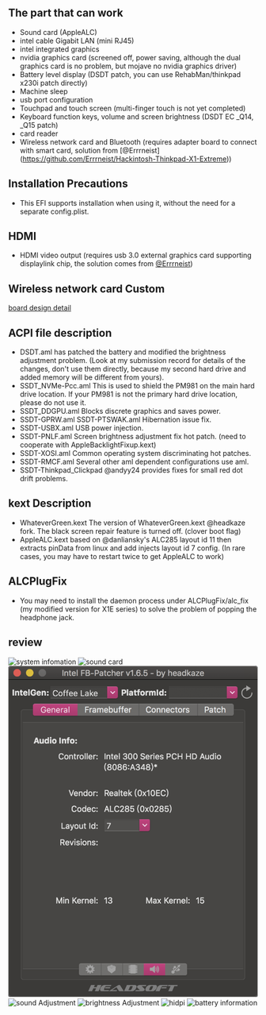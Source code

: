 ## The part that can work
* Sound card (AppleALC)
* intel cable Gigabit LAN (mini RJ45)
* intel integrated graphics
* nvidia graphics card (screened off, power saving, although the dual graphics card is no problem, but mojave no nvidia graphics driver)
* Battery level display (DSDT patch, you can use RehabMan/thinkpad x230i patch directly)
* Machine sleep
* usb port configuration
* Touchpad and touch screen (multi-finger touch is not yet completed)
* Keyboard function keys, volume and screen brightness (DSDT EC _Q14, _Q15 patch)
* card reader
* Wireless network card and Bluetooth (requires adapter board to connect with smart card, solution from [@Errrneist] (https://github.com/Errrneist/Hackintosh-Thinkpad-X1-Extreme))

## Installation Precautions
* This EFI supports installation when using it, without the need for a separate config.plist.

## HDMI 
* HDMI video output (requires usb 3.0 external graphics card supporting displaylink chip, the solution comes from [@Errrneist](https://github.com/Errrneist/Hackintosh-Thinkpad-X1-Extreme))

## Wireless network card Custom
[board design detail](https://github.com/zysuper/Thinkpad-X1-extreme-EFI/blob/master/doc/Wi-Fi%20bluethooth.md)

## ACPI file description
* DSDT.aml has patched the battery and modified the brightness adjustment problem. (Look at my submission record for details of the changes, don't use them directly, because my second hard drive and added memory will be different from yours).
* SSDT_NVMe-Pcc.aml This is used to shield the PM981 on the main hard drive location. If your PM981 is not the primary hard drive location, please do not use it.
* SSDT_DDGPU.aml Blocks discrete graphics and saves power.
* SSDT-GPRW.aml SSDT-PTSWAK.aml Hibernation issue fix.
* SSDT-USBX.aml USB power injection.
* SSDT-PNLF.aml Screen brightness adjustment fix hot patch. (need to cooperate with AppleBacklightFixup.kext)
* SSDT-XOSI.aml Common operating system discriminating hot patches.
* SSDT-RMCF.aml Several other aml dependent configurations use aml.
* SSDT-Thinkpad_Clickpad @andyy24 provides fixes for small red dot drift problems.

## kext Description
* WhateverGreen.kext The version of WhateverGreen.kext @headkaze fork. The black screen repair feature is turned off. (clover boot flag)
* AppleALC.kext based on @danliansky's ALC285 layout id 11 then extracts pinData from linux and add injects layout id 7 config. (In rare cases, you may have to restart twice to get AppleALC to work)

## ALCPlugFix
* You may need to install the daemon process under ALCPlugFix/alc_fix (my modified version for X1E series) to solve the problem of popping the headphone jack.

## review
![system infomation](https://github.com/zysuper/Thinkpad-X1-extreme-EFI/raw/master/screenshot/WX20181112-135012%402x.png)
![sound card](https://github.com/zysuper/Thinkpad-X1-extreme-EFI/raw/master/screenshot/WX20181112-135132%402x.png)
![sound card information](https://github.com/zysuper/Thinkpad-X1-extreme-EFI/raw/master/screenshot/WX20181120-160913%402x.png)
![sound Adjustment](https://raw.githubusercontent.com/zysuper/Thinkpad-X1-extreme-EFI/master/screenshot/WX20181112-135224%402x.png)
![brightness Adjustment](https://github.com/zysuper/Thinkpad-X1-extreme-EFI/raw/master/screenshot/WX20181112-135216%402x.png)
![hidpi](https://github.com/zysuper/Thinkpad-X1-extreme-EFI/raw/master/screenshot/WX20181112-135157%402x.png)
![battery information](https://github.com/zysuper/Thinkpad-X1-extreme-EFI/raw/master/screenshot/WX20181112-135103%402x.png)
